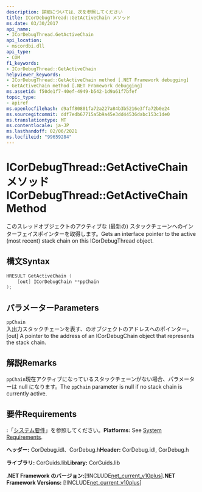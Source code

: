 ```yaml
---
description: 詳細については、次を参照してください
title: ICorDebugThread::GetActiveChain メソッド
ms.date: 03/30/2017
api_name:
- ICorDebugThread.GetActiveChain
api_location:
- mscordbi.dll
api_type:
- COM
f1_keywords:
- ICorDebugThread::GetActiveChain
helpviewer_keywords:
- ICorDebugThread::GetActiveChain method [.NET Framework debugging]
- GetActiveChain method [.NET Framework debugging]
ms.assetid: f50de1f7-40ef-4949-b542-1d9a61f7bfef
topic_type:
- apiref
ms.openlocfilehash: d9aff80801fa72a227a84b3b5216e3ffa72b0e24
ms.sourcegitcommit: ddf7edb67715a5b9a45e3dd44536dabc153c1de0
ms.translationtype: MT
ms.contentlocale: ja-JP
ms.lasthandoff: 02/06/2021
ms.locfileid: "99659284"
---
```

# <a name="icordebugthreadgetactivechain-method"></a><span data-ttu-id="14dcc-103">ICorDebugThread::GetActiveChain メソッド</span><span class="sxs-lookup"><span data-stu-id="14dcc-103">ICorDebugThread::GetActiveChain Method</span></span>

<span data-ttu-id="14dcc-104">このスレッドオブジェクトのアクティブな (最新の) スタックチェーンへのインターフェイスポインターを取得します。</span><span class="sxs-lookup"><span data-stu-id="14dcc-104">Gets an interface pointer to the active (most recent) stack chain on this ICorDebugThread object.</span></span>  
  
## <a name="syntax"></a><span data-ttu-id="14dcc-105">構文</span><span class="sxs-lookup"><span data-stu-id="14dcc-105">Syntax</span></span>  
  
```cpp  
HRESULT GetActiveChain (  
    [out] ICorDebugChain **ppChain  
);  
```  
  
## <a name="parameters"></a><span data-ttu-id="14dcc-106">パラメーター</span><span class="sxs-lookup"><span data-stu-id="14dcc-106">Parameters</span></span>  

 `ppChain`  
 <span data-ttu-id="14dcc-107">入出力スタックチェーンを表す、のオブジェクトのアドレスへのポインター。</span><span class="sxs-lookup"><span data-stu-id="14dcc-107">[out] A pointer to the address of an ICorDebugChain object that represents the stack chain.</span></span>  
  
## <a name="remarks"></a><span data-ttu-id="14dcc-108">解説</span><span class="sxs-lookup"><span data-stu-id="14dcc-108">Remarks</span></span>  

 <span data-ttu-id="14dcc-109">`ppChain`現在アクティブになっているスタックチェーンがない場合、パラメーターは null になります。</span><span class="sxs-lookup"><span data-stu-id="14dcc-109">The `ppChain` parameter is null if no stack chain is currently active.</span></span>  
  
## <a name="requirements"></a><span data-ttu-id="14dcc-110">要件</span><span class="sxs-lookup"><span data-stu-id="14dcc-110">Requirements</span></span>  

 <span data-ttu-id="14dcc-111">**:**「[システム要件](../../get-started/system-requirements.md)」を参照してください。</span><span class="sxs-lookup"><span data-stu-id="14dcc-111">**Platforms:** See [System Requirements](../../get-started/system-requirements.md).</span></span>  
  
 <span data-ttu-id="14dcc-112">**ヘッダー:** CorDebug.idl、CorDebug.h</span><span class="sxs-lookup"><span data-stu-id="14dcc-112">**Header:** CorDebug.idl, CorDebug.h</span></span>  
  
 <span data-ttu-id="14dcc-113">**ライブラリ:** CorGuids.lib</span><span class="sxs-lookup"><span data-stu-id="14dcc-113">**Library:** CorGuids.lib</span></span>  
  
 <span data-ttu-id="14dcc-114">**.NET Framework のバージョン:**[!INCLUDE[net_current_v10plus](../../../../includes/net-current-v10plus-md.md)]</span><span class="sxs-lookup"><span data-stu-id="14dcc-114">**.NET Framework Versions:** [!INCLUDE[net_current_v10plus](../../../../includes/net-current-v10plus-md.md)]</span></span>
